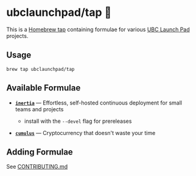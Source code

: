 # ubclaunchpad/tap 🍺

This is a [Homebrew tap](https://docs.brew.sh/Taps) containing formulae for
various [UBC Launch Pad](https://www.ubclaunchpad.com) projects.

## Usage

```
brew tap ubclaunchpad/tap
```

## Available Formulae

- [**`inertia`**](https://github.com/ubclaunchpad/inertia) — Effortless, self-hosted continuous deployment for small teams and projects
    - install with the `--devel` flag for prereleases

- [**`cumulus`**](https://github.com/ubclaunchpad/cumulus) — Cryptocurrency that doesn't waste your time

## Adding Formulae

See [CONTRIBUTING.md](https://github.com/ubclaunchpad/homebrew-tap/blob/master/CONTRIBUTING.md)
